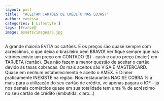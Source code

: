```yaml
---
layout: post
title:  "ACEITAM CARTÕES DE CRÉDITO NAS LOJAS?"
author: vanessa
categories: [ Lifestyle ]
tags: [France]
image: assets/images/5.jpg
---
```


A grande maioria EVITA os cartões. 
E os preços são quase sempre com acréscimos, o que deixa o brasileiro bem BRAVO! Verifique sempre que nas vitrines existe um preço em CONTADO ($) - cash e outro preço (maior) em TARJETA (cartão).
Eles não fazem a menor questão de aceitar o cartão devido às taxas cobradas. Os mais aceitos são VISA E MASTERCARD. 
Quase em nenhum estabelecimento é aceito o AMEX. E Dinner praticamente INEXISTE na região.
Nos restaurantes NAO SE COBRA % a mais para a utilização do seu cartão de crédito, vc apenas pagara o IOF – já nos demais comércios quase em sua totalidade tem uma % de acréscimo no seu cartão de crédito (embutida, claro...)
